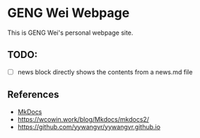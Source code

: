 # GENG Wei Webpage

This is GENG Wei's personal webpage site.


## TODO:

- [ ] news block directly shows the contents from a news.md file

## References

- [MkDocs](https://www.mkdocs.org/)
- https://wcowin.work/blog/Mkdocs/mkdocs2/
- https://github.com/yywangvr/yywangvr.github.io